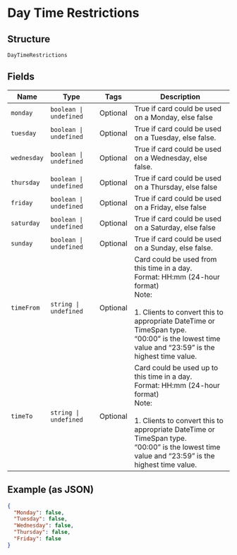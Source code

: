 
# Day Time Restrictions

## Structure

`DayTimeRestrictions`

## Fields

| Name | Type | Tags | Description |
|  --- | --- | --- | --- |
| `monday` | `boolean \| undefined` | Optional | True if card could be used on a Monday, else false |
| `tuesday` | `boolean \| undefined` | Optional | True if card could be used on a Tuesday, else false. |
| `wednesday` | `boolean \| undefined` | Optional | True if card could be used on a Wednesday, else false. |
| `thursday` | `boolean \| undefined` | Optional | True if card could be used on a Thursday, else false |
| `friday` | `boolean \| undefined` | Optional | True if card could be used on a Friday, else false |
| `saturday` | `boolean \| undefined` | Optional | True if card could be used on a Saturday, else false |
| `sunday` | `boolean \| undefined` | Optional | True if card could be used on a Sunday, else false. |
| `timeFrom` | `string \| undefined` | Optional | Card could be used from this time in a day.<br>Format: HH:mm (24-hour format)<br>Note:<br><br>1. Clients to convert this to appropriate DateTime or TimeSpan type.<br>   “00:00” is the lowest time value and “23:59” is the highest time value. |
| `timeTo` | `string \| undefined` | Optional | Card could be used up to this time in a day.<br>Format: HH:mm (24-hour format)<br>Note:<br><br>1. Clients to convert this to appropriate DateTime or TimeSpan type.<br>   “00:00” is the lowest time value and “23:59” is the highest time value. |

## Example (as JSON)

```json
{
  "Monday": false,
  "Tuesday": false,
  "Wednesday": false,
  "Thursday": false,
  "Friday": false
}
```

